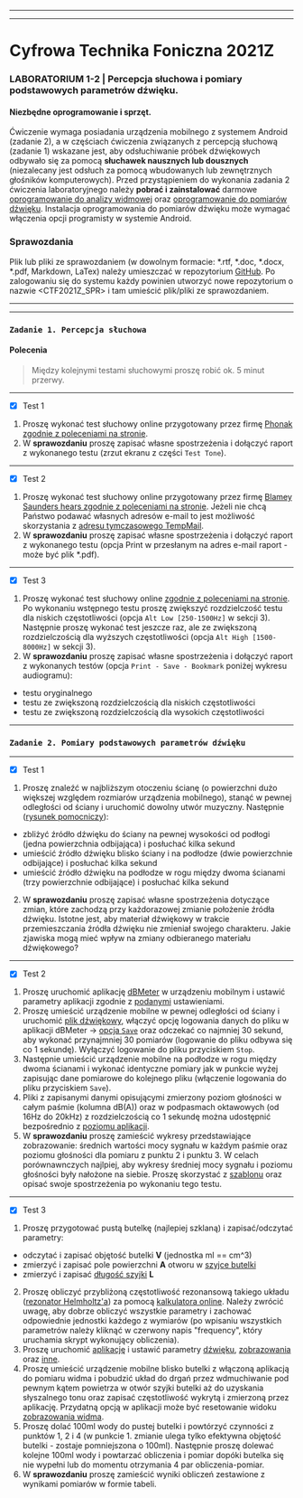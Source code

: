 ***
***

# Cyfrowa Technika Foniczna 2021Z

### **LABORATORIUM 1-2** | Percepcja słuchowa i pomiary podstawowych parametrów dźwięku.

#### Niezbędne oprogramowanie i sprzęt.
Ćwiczenie wymaga posiadania urządzenia mobilnego z systemem Android (zadanie 2), a w częściach ćwiczenia związanych z percepcją słuchową (zadanie 1) wskazane jest, aby odsłuchiwanie próbek dźwiękowych odbywało się za pomocą **słuchawek nausznych lub dousznych** (niezalecany jest odsłuch za pomocą wbudowanych lub zewnętrznych głośników komputerowych). Przed przystąpieniem do wykonania zadania 2 ćwiczenia laboratoryjnego należy **pobrać i zainstalować** darmowe [oprogramowanie do analizy widmowej](https://play.google.com/store/apps/details?id=org.intoorbit.spectrum) oraz [oprogramowanie do pomiarów dźwięku](https://github.com/MarcinEL/WIT-LAB1/tree/main/installs). Instalacja oprogramowania do pomiarów dźwięku może wymagać włączenia opcji programisty w systemie Android.

### Sprawozdania

Plik lub pliki ze sprawozdaniem (w dowolnym formacie: *.rtf, *.doc, *.docx, *.pdf, Markdown, LaTex) należy umieszczać w repozytorium [GitHub](https://github.com/). Po zalogowaniu się do systemu każdy powinien utworzyć nowe repozytorium o nazwie <CTF2021Z_SPR> i tam umieścić plik/pliki ze sprawozdaniem.

***
***

### `Zadanie 1. Percepcja słuchowa`

#### Polecenia

>Między kolejnymi testami słuchowymi proszę robić ok. 5 minut przerwy.
***
- [x] Test 1

1. Proszę wykonać test słuchowy online przygotowany przez firmę [Phonak zgodnie z poleceniami na stronie](https://hearing-screener.beyondhearing.org/phonak/lMePtS/welcome).
2. W **sprawozdaniu** proszę zapisać własne spostrzeżenia i dołączyć raport z wykonanego testu (zrzut ekranu z części `Test Tone`).
***
- [x] Test 2

1. Proszę wykonać test słuchowy online przygotowany przez firmę [Blamey Saunders hears zgodnie z poleceniami na stronie](https://blameysaunders.com.au/discover/test-your-hearing/). Jeżeli nie chcą Państwo podawać własnych adresów e-mail to jest możliwość skorzystania z [adresu tymczasowego TempMail](https://temp-mail.org/en/).
2. W **sprawozdaniu** proszę zapisać własne spostrzeżenia i dołączyć raport z wykonanego testu (opcja Print w przesłanym na adres e-mail raport - może być plik *.pdf).
***
- [x] Test 3

1. Proszę wykonać test słuchowy online [zgodnie z poleceniami na stronie](https://hearingtest.online/). Po wykonaniu wstępnego testu proszę zwiększyć rozdzielczość testu dla niskich częstotliwości (opcja `Alt Low [250-1500Hz]` w sekcji 3). Następnie proszę wykonać test jeszcze raz, ale ze zwiększoną rozdzielczością dla wyższych częstotliwości (opcja `Alt High [1500-8000Hz]` w sekcji 3).
2. W **sprawozdaniu** proszę zapisać własne spostrzeżenia i dołączyć raport z wykonanych testów (opcja `Print - Save - Bookmark` poniżej wykresu audiogramu):
  - testu oryginalnego
  - testu ze zwiększoną rozdzielczością dla niskich częstotliwości
  - testu ze zwiększoną rozdzielczością dla wysokich częstotliwości
***
### `Zadanie 2. Pomiary podstawowych parametrów dźwięku`
***
- [x] Test 1

1. Proszę znaleźć w najbliższym otoczeniu ścianę (o powierzchni dużo większej względem rozmiarów urządzenia mobilnego), stanąć w pewnej odległości od ściany i uruchomić dowolny utwór muzyczny. Następnie ([rysunek pomocniczy](https://github.com/MarcinEL/WIT-LAB1/blob/main/images/Zad2_img1.png)):
  - zbliżyć źródło dźwięku do ściany na pewnej wysokości od podłogi (jedna powierzchnia odbijająca) i posłuchać kilka sekund
  - umieścić źródło dźwięku blisko ściany i na podłodze (dwie powierzchnie odbijające) i posłuchać kilka sekund
  - umieścić źródło dźwięku na podłodze w rogu między dwoma ścianami (trzy powierzchnie odbijające) i posłuchać kilka sekund
2. W **sprawozdaniu** proszę zapisać własne spostrzeżenia dotyczące zmian, które zachodzą przy każdorazowej zmianie położenie źródła dźwięku. Istotne jest, aby materiał dźwiękowy w trakcie przemieszczania źródła dźwięku nie zmieniał swojego charakteru. Jakie zjawiska mogą mieć wpływ na zmiany odbieranego materiału dźwiękowego?
***
- [x] Test 2

1. Proszę uruchomić aplikację [dBMeter](https://github.com/MarcinEL/WIT-LAB1/tree/main/installs) w urządzeniu mobilnym i ustawić parametry aplikacji zgodnie z [podanymi](https://github.com/MarcinEL/WIT-LAB1/blob/main/images/Zad2_img2.jpg) ustawieniami.
2. Proszę umieścić urządzenie mobilne w pewnej odległości od ściany i uruchomić [plik dźwiękowy](https://github.com/MarcinEL/WIT-LAB1/blob/main/samples/rain_noise.wav), włączyć opcję logowania danych do pliku w aplikacji dBMeter -> [opcja `Save`](https://github.com/MarcinEL/WIT-LAB1/blob/main/images/Zad2_img3.jpg) oraz odczekać co najmniej 30 sekund, aby wykonać przynajmniej 30 pomiarów (logowanie do pliku odbywa się co 1 sekundę). Wyłączyć logowanie do pliku przyciskiem `Stop`.
3. Następnie umieścić urządzenie mobilne na podłodze w rogu między dwoma ścianami i wykonać identyczne pomiary jak w punkcie wyżej zapisując dane pomiarowe do kolejnego pliku (włączenie logowania do pliku przyciskiem `Save`).
4. Pliki z zapisanymi danymi opisującymi zmierzony poziom głośności w całym paśmie (kolumna dB(A)) oraz w podpasmach oktawowych (od 16Hz do 20kHz) z rozdzielczością co 1 sekundę można udostępnić bezpośrednio z [poziomu aplikacji](https://github.com/MarcinEL/WIT-LAB1/blob/main/images/Zad2_img4.jpg).
5. W **sprawozdaniu** proszę zamieścić wykresy przedstawiające zobrazowanie: średnich wartości mocy sygnału w każdym paśmie oraz poziomu głośności dla pomiaru z punktu 2 i punktu 3. W celach porównawnczych najlpiej, aby wykresy średniej mocy sygnału i poziomu głośności były nałożone na siebie. Proszę skorzystać z [szablonu](https://github.com/MarcinEL/WIT-LAB1/blob/main/dBMeter_visualize.py) oraz opisać swoje spostrzeżenia po wykonaniu tego testu.

***
- [x] Test 3

1. Proszę przygotować pustą butelkę (najlepiej szklaną) i zapisać/odczytać parametry:
  - odczytać i zapisać objętość butelki **V** (jednostka ml == cm^3)
  - zmierzyć i zapisać pole powierzchni **A** otworu w [szyjce butelki](https://github.com/MarcinEL/WIT-LAB1/blob/main/images/Zad2_img10.jpg)
  - zmierzyć i zapisać [długość szyjki](https://github.com/MarcinEL/WIT-LAB1/blob/main/images/Zad2_img9.jpg) **L**
2. Proszę obliczyć przybliżoną częstotliwość rezonansową takiego układu ([rezonator Helmholtz'a](http://hyperphysics.phy-astr.gsu.edu/hbase/Waves/cavity.html#c1)) za pomocą [kalkulatora online](http://hyperphysics.phy-astr.gsu.edu/hbase/Waves/cavity.html#c4). Należy zwrócić uwagę, aby dobrze obliczyć wszystkie parametry i zachować odpowiednie jednostki każdego z wymiarów (po wpisaniu wszystkich parametrów należy kliknąć w czerwony napis "frequency", który uruchamia skrypt wykonujący obliczenia).
3. Proszę uruchomić [aplikację](https://play.google.com/store/apps/details?id=org.intoorbit.spectrum) i ustawić parametry [dźwięku](https://github.com/MarcinEL/WIT-LAB1/blob/main/images/Zad2_img5.jpg), [zobrazowania](https://github.com/MarcinEL/WIT-LAB1/blob/main/images/Zad2_img6.jpg) oraz [inne](https://github.com/MarcinEL/WIT-LAB1/blob/main/images/Zad2_img7.jpg).
4. Proszę umieścić urządzenie mobilne blisko butelki z włączoną aplikacją do pomiaru widma i pobudzić układ do drgań przez wdmuchiwanie pod pewnym kątem powietrza w otwór szyjki butelki aż do uzyskania słyszalnego tonu oraz zapisać częstotliwość wykrytą i zmierzoną przez aplikację. Przydatną opcją w aplikacji może być resetowanie widoku [zobrazowania widma](https://github.com/MarcinEL/WIT-LAB1/blob/main/images/Zad2_img8.jpg).
5. Proszę dolać 100ml wody do pustej butelki i powtórzyć czynności z punktów 1, 2 i 4 (w punkcie 1. zmianie ulega tylko efektywna objętość butelki - zostaje pomniejszona o 100ml). Następnie proszę dolewać kolejne 100ml wody i powtarzać obliczenia i pomiar dopóki butelka się nie wypełni lub do momentu otrzymania 4 par obliczenia-pomiar.
6. W **sprawozdaniu** proszę zamieścić wyniki obliczeń zestawione z wynikami pomiarów w formie tabeli.

